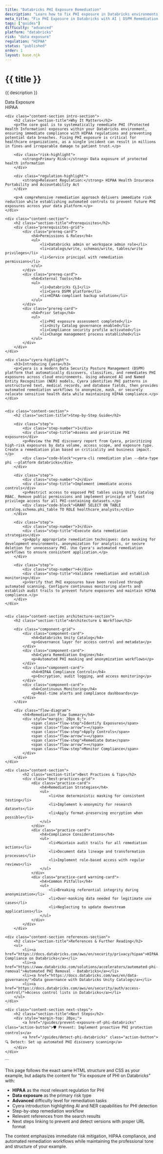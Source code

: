 ```yaml
---
title: "Databricks PHI Exposure Remediation"
description: "Learn how to fix PHI exposure in Databricks environments. Follow step-by-step guidance for HIPAA compliance and secure data remediation."
meta_title: "Fix PHI Exposure in Databricks with AI | DSPM Remediation Guide"
tags: ["guides"]
difficulty: "advanced"
platform: "databricks"
risk: "data exposure"
regulation: "HIPAA"
status: "published"
order: 1
layout: base.njk
---
```


<div class="container">
    <div class="header">
        <h1>{{ title }}</h1>
        <p>{{ description }}</p>
        <div class="badge">Data Exposure</div>
        <div class="badge regulation">HIPAA</div>
    </div>

    <div class="content-section intro-section">
        <h2 class="section-title">Why It Matters</h2>
        <p>The core goal is to systematically remediate PHI (Protected Health Information) exposures within your Databricks environment, ensuring immediate compliance with HIPAA regulations and preventing potential data breaches. Fixing PHI exposure is critical for healthcare organizations, as a single incident can result in millions in fines and irreparable damage to patient trust.</p>
        
        <div class="risk-highlight">
            <strong>Primary Risk:</strong> Data exposure of protected health information
        </div>
        
        <div class="regulation-highlight">
            <strong>Relevant Regulation:</strong> HIPAA Health Insurance Portability and Accountability Act
        </div>
        
        <p>A comprehensive remediation approach delivers immediate risk reduction while establishing automated controls to prevent future PHI exposures across your data platform.</p>
    </div>

    <div class="content-section">
        <h2 class="section-title">Prerequisites</h2>
        <div class="prerequisites-grid">
            <div class="prereq-card">
                <h4>Permissions & Roles</h4>
                <ul>
                    <li>Databricks admin or workspace admin role</li>
                    <li>catalogs/write, schemas/write, tables/write privileges</li>
                    <li>Service principal with remediation permissions</li>
                </ul>
            </div>
            <div class="prereq-card">
                <h4>External Tools</h4>
                <ul>
                    <li>Databricks CLI</li>
                    <li>Cyera DSPM platform</li>
                    <li>HIPAA-compliant backup solution</li>
                </ul>
            </div>
            <div class="prereq-card">
                <h4>Prior Setup</h4>
                <ul>
                    <li>PHI exposure assessment completed</li>
                    <li>Unity Catalog governance enabled</li>
                    <li>Compliance security profile activated</li>
                    <li>Change management process established</li>
                </ul>
            </div>
        </div>
    </div>
	
    <div class="cyera-highlight">
        <h3>Introducing Cyera</h3>
        <p>Cyera is a modern Data Security Posture Management (DSPM) platform that automatically discovers, classifies, and remediates PHI exposures across cloud environments. Using advanced AI and Named Entity Recognition (NER) models, Cyera identifies PHI patterns in unstructured text, medical records, and database fields, then provides automated remediation workflows to anonymize, mask, or securely relocate sensitive health data while maintaining HIPAA compliance.</p>
    </div>
	

    <div class="content-section">
        <h2 class="section-title">Step-by-Step Guide</h2>
        
        <div class="step">
            <div class="step-number">1</div>
            <div class="step-title">Assess and prioritize PHI exposures</div>
            <p>Review the PHI discovery report from Cyera, prioritizing high-risk exposures by data volume, access scope, and exposure type. Create a remediation plan based on criticality and business impact.</p>
            <div class="code-block">cyera-cli remediation plan --data-type phi --platform databricks</div>
        </div>

        <div class="step">
            <div class="step-number">2</div>
            <div class="step-title">Implement immediate access controls</div>
            <p>Restrict access to exposed PHI tables using Unity Catalog RBAC. Remove public permissions and implement principle of least privilege access for all PHI-containing datasets.</p>
            <div class="code-block">GRANT SELECT ON TABLE catalog.schema.phi_table TO ROLE healthcare_analysts;</div>
        </div>

        <div class="step">
            <div class="step-number">3</div>
            <div class="step-title">Execute data remediation strategies</div>
            <p>Apply appropriate remediation techniques: data masking for development environments, anonymization for analytics, or secure deletion for unnecessary PHI. Use Cyera's automated remediation workflows to ensure consistent application.</p>
        </div>

        <div class="step">
            <div class="step-number">4</div>
            <div class="step-title">Validate remediation and establish monitoring</div>
            <p>Verify that PHI exposures have been resolved through automated scanning. Configure continuous monitoring alerts and establish audit trails to prevent future exposures and maintain HIPAA compliance.</p>
        </div>
    </div>


    <div class="content-section architecture-section">
        <h2 class="section-title">Architecture & Workflow</h2>
        
        <div class="component-grid">
            <div class="component-card">
                <h4>Databricks Unity Catalog</h4>
                <p>Governance layer for access control and metadata</p>
            </div>
            <div class="component-card">
                <h4>Cyera Remediation Engine</h4>
                <p>Automated PHI masking and anonymization workflows</p>
            </div>
            <div class="component-card">
                <h4>HIPAA Compliance Controls</h4>
                <p>Encryption, audit logging, and access monitoring</p>
            </div>
            <div class="component-card">
                <h4>Continuous Monitoring</h4>
                <p>Real-time alerts and compliance dashboards</p>
            </div>
        </div>

        <div class="flow-diagram">
            <h4>Remediation Flow Summary</h4>
            <div style="margin: 20px 0;">
                <span class="flow-step">Identify Exposures</span>
                <span class="flow-arrow">→</span>
                <span class="flow-step">Apply Controls</span>
                <span class="flow-arrow">→</span>
                <span class="flow-step">Remediate Data</span>
                <span class="flow-arrow">→</span>
                <span class="flow-step">Monitor Compliance</span>
            </div>
        </div>
    </div>

	<div class="content-section">
	        <h2 class="section-title">Best Practices & Tips</h2>
	        <div class="best-practices-grid">
	            <div class="practice-card">
	                <h4>Remediation Strategies</h4>
	                <ul>
	                    <li>Use deterministic masking for consistent testing</li>
	                    <li>Implement k-anonymity for research datasets</li>
	                    <li>Apply format-preserving encryption when possible</li>
	                </ul>
	            </div>
	            <div class="practice-card">
	                <h4>Compliance Considerations</h4>
	                <ul>
	                    <li>Maintain audit trails for all remediation actions</li>
	                    <li>Document data lineage and transformation processes</li>
	                    <li>Implement role-based access with regular reviews</li>
	                </ul>
	            </div>
	            <div class="practice-card warning-card">
	                <h4>Common Pitfalls</h4>
	                <ul>
	                    <li>Breaking referential integrity during anonymization</li>
	                    <li>Over-masking data needed for legitimate use cases</li>
	                    <li>Neglecting to update downstream applications</li>
	                </ul>
	            </div>
	        </div>
	    </div>

    <div class="content-section references-section">
        <h2 class="section-title">References & Further Reading</h2>
        <ul>
            <li><a href="https://docs.databricks.com/aws/en/security/privacy/hipaa">HIPAA Compliance on Databricks</a></li>
            <li><a href="https://www.databricks.com/solutions/accelerators/automated-phi-removal">Automated PHI Removal - Databricks</a></li>
            <li><a href="https://docs.databricks.com/aws/en/data-governance/">Data governance with Databricks Unity Catalog</a></li>
            <li><a href="https://docs.databricks.com/aws/en/security/auth/access-control/">Access control lists in Databricks</a></li>
        </ul>
    </div>

    <div class="content-section next-steps">
        <h2 class="section-title">Next Steps</h2>
        <div style="margin-top: 20px;">
            <a href="/guides/prevent-exposure-of-phi-databricks" class="action-button">🛡️ Prevent: Implement proactive PHI protection controls</a>
            <a href="/guides/detect-phi-databricks" class="action-button">🔍 Detect: Set up automated PHI discovery scanning</a>
        </div>
    </div>
</div>
```

This page follows the exact same HTML structure and CSS as your example, but adapts the content for "Fix exposure of PHI on Databricks" with:

- **HIPAA** as the most relevant regulation for PHI
- **Data exposure** as the primary risk type
- **Advanced** difficulty level for remediation tasks
- Cyera introduction highlighting AI and NER capabilities for PHI detection
- Step-by-step remediation workflow
- Relevant references from the search results
- Next steps linking to prevent and detect versions with proper URL format

The content emphasizes immediate risk mitigation, HIPAA compliance, and automated remediation workflows while maintaining the professional tone and structure of your example.